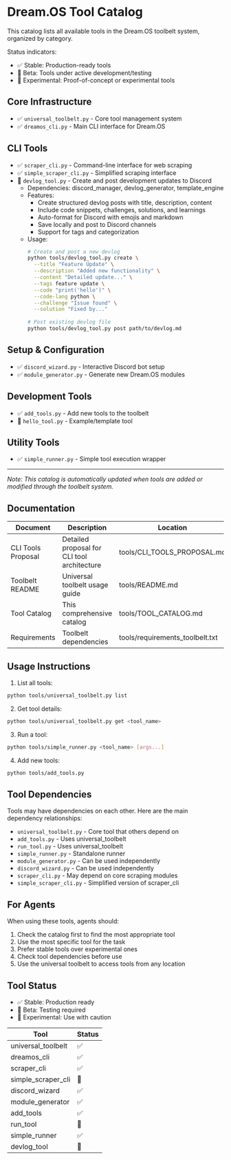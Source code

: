 # Dream.OS Tool Catalog

This catalog lists all available tools in the Dream.OS toolbelt system, organized by category.

Status indicators:
- ✅ Stable: Production-ready tools
- 🔨 Beta: Tools under active development/testing
- 🧪 Experimental: Proof-of-concept or experimental tools

## Core Infrastructure

- ✅ `universal_toolbelt.py` - Core tool management system
- ✅ `dreamos_cli.py` - Main CLI interface for Dream.OS

## CLI Tools

- ✅ `scraper_cli.py` - Command-line interface for web scraping
- ✅ `simple_scraper_cli.py` - Simplified scraping interface
- 🔨 `devlog_tool.py` - Create and post development updates to Discord
  - Dependencies: discord_manager, devlog_generator, template_engine
  - Features:
    - Create structured devlog posts with title, description, content
    - Include code snippets, challenges, solutions, and learnings
    - Auto-format for Discord with emojis and markdown
    - Save locally and post to Discord channels
    - Support for tags and categorization
  - Usage:
    ```bash
    # Create and post a new devlog
    python tools/devlog_tool.py create \
      --title "Feature Update" \
      --description "Added new functionality" \
      --content "Detailed update..." \
      --tags feature update \
      --code "print('hello')" \
      --code-lang python \
      --challenge "Issue found" \
      --solution "Fixed by..."
      
    # Post existing devlog file
    python tools/devlog_tool.py post path/to/devlog.md
    ```

## Setup & Configuration

- ✅ `discord_wizard.py` - Interactive Discord bot setup
- ✅ `module_generator.py` - Generate new Dream.OS modules

## Development Tools

- ✅ `add_tools.py` - Add new tools to the toolbelt
- 🧪 `hello_tool.py` - Example/template tool

## Utility Tools

- ✅ `simple_runner.py` - Simple tool execution wrapper

---

*Note: This catalog is automatically updated when tools are added or modified through the toolbelt system.*

## Documentation

| Document | Description | Location |
|----------|-------------|----------|
| CLI Tools Proposal | Detailed proposal for CLI tool architecture | tools/CLI_TOOLS_PROPOSAL.md |
| Toolbelt README | Universal toolbelt usage guide | tools/README.md |
| Tool Catalog | This comprehensive catalog | tools/TOOL_CATALOG.md |
| Requirements | Toolbelt dependencies | tools/requirements_toolbelt.txt |

## Usage Instructions

1. List all tools:
```bash
python tools/universal_toolbelt.py list
```

2. Get tool details:
```bash
python tools/universal_toolbelt.py get <tool_name>
```

3. Run a tool:
```bash
python tools/simple_runner.py <tool_name> [args...]
```

4. Add new tools:
```bash
python tools/add_tools.py
```

## Tool Dependencies

Tools may have dependencies on each other. Here are the main dependency relationships:

- `universal_toolbelt.py` - Core tool that others depend on
- `add_tools.py` - Uses universal_toolbelt
- `run_tool.py` - Uses universal_toolbelt
- `simple_runner.py` - Standalone runner
- `module_generator.py` - Can be used independently
- `discord_wizard.py` - Can be used independently
- `scraper_cli.py` - May depend on core scraping modules
- `simple_scraper_cli.py` - Simplified version of scraper_cli

## For Agents

When using these tools, agents should:

1. Check the catalog first to find the most appropriate tool
2. Use the most specific tool for the task
3. Prefer stable tools over experimental ones
4. Check tool dependencies before use
5. Use the universal toolbelt to access tools from any location

## Tool Status

- ✅ Stable: Production ready
- 🔨 Beta: Testing required
- 🧪 Experimental: Use with caution

| Tool | Status |
|------|--------|
| universal_toolbelt | ✅ |
| dreamos_cli | ✅ |
| scraper_cli | ✅ |
| simple_scraper_cli | 🔨 |
| discord_wizard | ✅ |
| module_generator | ✅ |
| add_tools | ✅ |
| run_tool | 🔨 |
| simple_runner | ✅ |
| devlog_tool | 🔨 | 